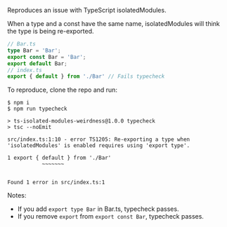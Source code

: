 Reproduces an issue with TypeScript isolatedModules. 

When a type and a const have the same name, isolatedModules will think the type is being re-exported.


```ts
// Bar.ts
type Bar = 'Bar';
export const Bar = 'Bar';
export default Bar;
// index.ts
export { default } from './Bar' // Fails typecheck
```

To reproduce, clone the repo and run:

```
$ npm i
$ npm run typecheck

> ts-isolated-modules-weirdness@1.0.0 typecheck
> tsc --noEmit

src/index.ts:1:10 - error TS1205: Re-exporting a type when 'isolatedModules' is enabled requires using 'export type'.

1 export { default } from './Bar'
           ~~~~~~~


Found 1 error in src/index.ts:1
```

Notes:
* If you add `export type Bar` in Bar.ts, typecheck passes.
* If you remove `export` from `export const Bar`, typecheck passes.